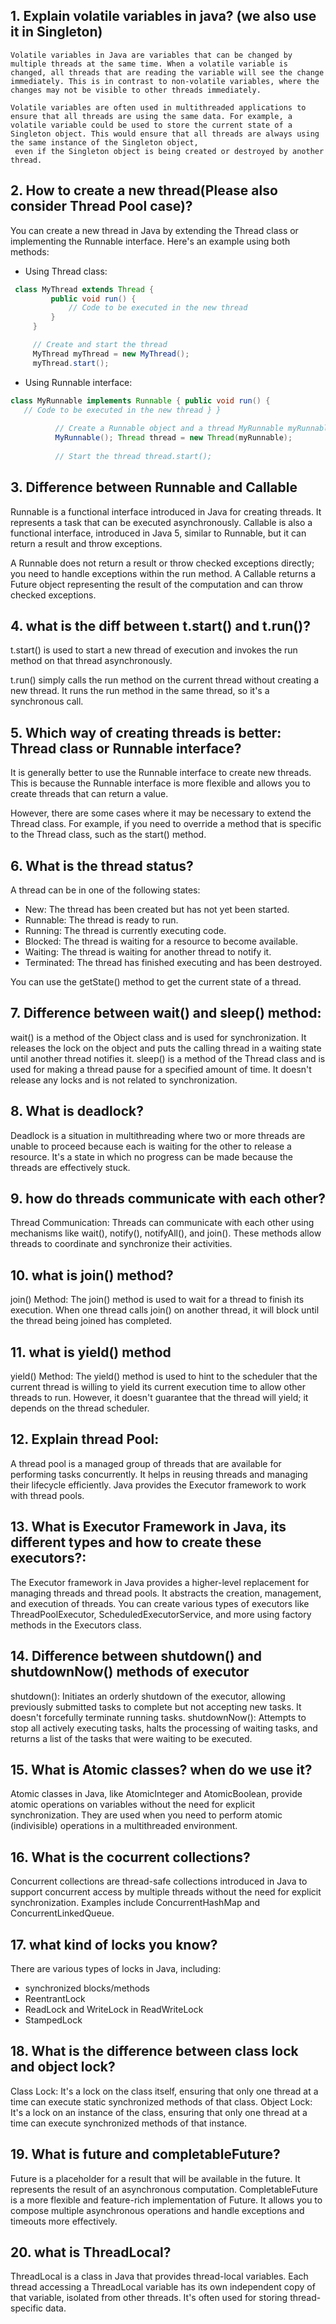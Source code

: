 ##  1. Explain volatile variables in java? (we also use it in Singleton)

    Volatile variables in Java are variables that can be changed by multiple threads at the same time. When a volatile variable is changed, all threads that are reading the variable will see the change immediately. This is in contrast to non-volatile variables, where the changes may not be visible to other threads immediately.
  
    Volatile variables are often used in multithreaded applications to ensure that all threads are using the same data. For example, a volatile variable could be used to store the current state of a Singleton object. This would ensure that all threads are always using the same instance of the Singleton object,
  	 even if the Singleton object is being created or destroyed by another thread.

## 2. How to create a new thread(Please also consider Thread Pool case)?

   You can create a new thread in Java by extending the Thread class or implementing the Runnable interface. Here's an example using both methods:
   
   * Using Thread class:

   ```Java
    class MyThread extends Thread {
			public void run() {
				// Code to be executed in the new thread
			}
		}

		// Create and start the thread
		MyThread myThread = new MyThread();
		myThread.start();
   ```

   * Using Runnable interface:

```Java
class MyRunnable implements Runnable { public void run() {
   // Code to be executed in the new thread } }
		  
		  // Create a Runnable object and a thread MyRunnable myRunnable = new
		  MyRunnable(); Thread thread = new Thread(myRunnable);
		  
		  // Start the thread thread.start();
```
## 3. Difference between Runnable and Callable

Runnable is a functional interface introduced in Java for creating threads. It represents a task that can be executed asynchronously.
Callable is also a functional interface, introduced in Java 5, similar to Runnable, but it can return a result and throw exceptions.

A Runnable does not return a result or throw checked exceptions directly; you need to handle exceptions within the run method.
A Callable returns a Future object representing the result of the computation and can throw checked exceptions.

## 4.	what is the diff between t.start() and t.run()?

t.start() is used to start a new thread of execution and invokes the run method on that thread asynchronously.

t.run() simply calls the run method on the current thread without creating a new thread. It runs the run method in the same thread, so it's a synchronous call.

## 5.	Which way of creating threads is better: Thread class or Runnable interface?

It is generally better to use the Runnable interface to create new threads. This is because the Runnable interface is more flexible and allows you to create threads that can return a value.

However, there are some cases where it may be necessary to extend the Thread class. For example, if you need to override a method that is specific to the Thread class, such as the start() method.

## 6.	What is the thread status?

A thread can be in one of the following states:

* New: The thread has been created but has not yet been started.
* Runnable: The thread is ready to run.
* Running: The thread is currently executing code.
* Blocked: The thread is waiting for a resource to become available.
* Waiting: The thread is waiting for another thread to notify it.
* Terminated: The thread has finished executing and has been destroyed.
  
You can use the getState() method to get the current state of a thread.

## 7.	Difference between wait() and sleep() method:

wait() is a method of the Object class and is used for synchronization. It releases the lock on the object and puts the calling thread in a waiting state until another thread notifies it.
sleep() is a method of the Thread class and is used for making a thread pause for a specified amount of time. It doesn't release any locks and is not related to synchronization.

## 8.	What is deadlock?

Deadlock is a situation in multithreading where two or more threads are unable to proceed because each is waiting for the other to release a resource. It's a state in which no progress can be made because the threads are effectively stuck.

## 9.	how do threads communicate with each other?
Thread Communication:
Threads can communicate with each other using mechanisms like wait(), notify(), notifyAll(), and join(). These methods allow threads to coordinate and synchronize their activities.

## 10.	what is join() method?

join() Method:
The join() method is used to wait for a thread to finish its execution. When one thread calls join() on another thread, it will block until the thread being joined has completed.

## 11.	what is yield() method

yield() Method:
The yield() method is used to hint to the scheduler that the current thread is willing to yield its current execution time to allow other threads to run. However, it doesn't guarantee that the thread will yield; it depends on the thread scheduler.

## 12. Explain thread Pool:
A thread pool is a managed group of threads that are available for performing tasks concurrently. It helps in reusing threads and managing their lifecycle efficiently. Java provides the Executor framework to work with thread pools.

## 13. What is Executor Framework in Java, its different types and how to create these executors?:
The Executor framework in Java provides a higher-level replacement for managing threads and thread pools. It abstracts the creation, management, and execution of threads. You can create various types of executors like ThreadPoolExecutor, ScheduledExecutorService, and more using factory methods in the Executors class.

## 14.	Difference between shutdown() and shutdownNow() methods of executor

shutdown(): Initiates an orderly shutdown of the executor, allowing previously submitted tasks to complete but not accepting new tasks. It doesn't forcefully terminate running tasks.
shutdownNow(): Attempts to stop all actively executing tasks, halts the processing of waiting tasks, and returns a list of the tasks that were waiting to be executed.

## 15.	What is Atomic classes? when do we use it?
Atomic classes in Java, like AtomicInteger and AtomicBoolean, provide atomic operations on variables without the need for explicit synchronization. They are used when you need to perform atomic (indivisible) operations in a multithreaded environment.

## 16.	What is the cocurrent collections?
Concurrent collections are thread-safe collections introduced in Java to support concurrent access by multiple threads without the need for explicit synchronization. Examples include ConcurrentHashMap and ConcurrentLinkedQueue.

## 17.	what kind of locks you know? 
There are various types of locks in Java, including:

* synchronized blocks/methods
* ReentrantLock
* ReadLock and WriteLock in ReadWriteLock
* StampedLock

## 18.	What is the difference between class lock and object lock?

Class Lock: It's a lock on the class itself, ensuring that only one thread at a time can execute static synchronized methods of that class.
Object Lock: It's a lock on an instance of the class, ensuring that only one thread at a time can execute synchronized methods of that instance.


## 19.	What is future and completableFuture?

Future is a placeholder for a result that will be available in the future. It represents the result of an asynchronous computation.
CompletableFuture is a more flexible and feature-rich implementation of Future. It allows you to compose multiple asynchronous operations and handle exceptions and timeouts more effectively.

## 20.	what is ThreadLocal?
ThreadLocal is a class in Java that provides thread-local variables. Each thread accessing a ThreadLocal variable has its own independent copy of that variable, isolated from other threads. It's often used for storing thread-specific data.

